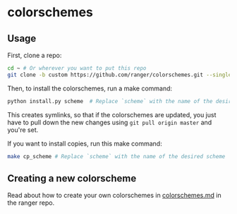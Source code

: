 colorschemes
============

Usage
-----

First, clone a repo:

```sh
cd ~ # Or wherever you want to put this repo
git clone -b custom https://github.com/ranger/colorschemes.git --single-branch
```

Then, to install the colorschemes, run a make command:

```sh
python install.py scheme  # Replace `scheme` with the name of the desired scheme
```

This creates symlinks, so that if the colorschemes are updated, you just have to
pull down the new changes using `git pull origin master` and you're set.

If you want to install copies, run this make command:

```sh
make cp_scheme # Replace `scheme` with the name of the desired scheme
```

Creating a new colorscheme
--------------------------

Read about how to create your own colorschemes in
[colorschemes.md](https://github.com/ranger/ranger/blob/master/doc/colorschemes.md)
in the ranger repo.
